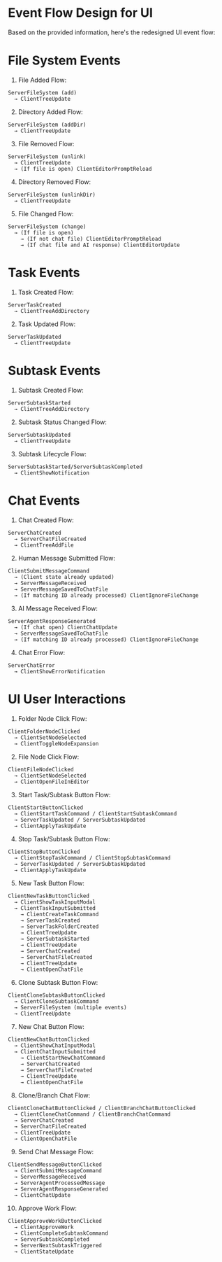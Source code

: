 # Event Flow Design for UI

Based on the provided information, here's the redesigned UI event flow:

# File System Events

1. File Added Flow:

```
ServerFileSystem (add)
  → ClientTreeUpdate
```

2. Directory Added Flow:

```
ServerFileSystem (addDir)
  → ClientTreeUpdate
```

3. File Removed Flow:

```
ServerFileSystem (unlink)
  → ClientTreeUpdate
  → (If file is open) ClientEditorPromptReload
```

4. Directory Removed Flow:

```
ServerFileSystem (unlinkDir)
  → ClientTreeUpdate
```

5. File Changed Flow:

```
ServerFileSystem (change)
  → (If file is open)
    → (If not chat file) ClientEditorPromptReload
    → (If chat file and AI response) ClientEditorUpdate
```

# Task Events

1. Task Created Flow:

```
ServerTaskCreated
  → ClientTreeAddDirectory
```

2. Task Updated Flow:

```
ServerTaskUpdated
  → ClientTreeUpdate
```

# Subtask Events

1. Subtask Created Flow:

```
ServerSubtaskStarted
  → ClientTreeAddDirectory
```

2. Subtask Status Changed Flow:

```
ServerSubtaskUpdated
  → ClientTreeUpdate
```

3. Subtask Lifecycle Flow:

```
ServerSubtaskStarted/ServerSubtaskCompleted
  → ClientShowNotification
```

# Chat Events

1. Chat Created Flow:

```
ServerChatCreated
  → ServerChatFileCreated
  → ClientTreeAddFile
```

2. Human Message Submitted Flow:

```
ClientSubmitMessageCommand
  → (Client state already updated)
  → ServerMessageReceived
  → ServerMessageSavedToChatFile
  → (If matching ID already processed) ClientIgnoreFileChange
```

3. AI Message Received Flow:

```
ServerAgentResponseGenerated
  → (If chat open) ClientChatUpdate
  → ServerMessageSavedToChatFile
  → (If matching ID already processed) ClientIgnoreFileChange
```

4. Chat Error Flow:

```
ServerChatError
  → ClientShowErrorNotification
```

# UI User Interactions

1. Folder Node Click Flow:

```
ClientFolderNodeClicked
  → ClientSetNodeSelected
  → ClientToggleNodeExpansion
```

2. File Node Click Flow:

```
ClientFileNodeClicked
  → ClientSetNodeSelected
  → ClientOpenFileInEditor
```

3. Start Task/Subtask Button Flow:

```
ClientStartButtonClicked
  → ClientStartTaskCommand / ClientStartSubtaskCommand
  → ServerTaskUpdated / ServerSubtaskUpdated
  → ClientApplyTaskUpdate
```

4. Stop Task/Subtask Button Flow:

```
ClientStopButtonClicked
  → ClientStopTaskCommand / ClientStopSubtaskCommand
  → ServerTaskUpdated / ServerSubtaskUpdated
  → ClientApplyTaskUpdate
```

5. New Task Button Flow:

```
ClientNewTaskButtonClicked
  → ClientShowTaskInputModal
  → ClientTaskInputSubmitted
    → ClientCreateTaskCommand
    → ServerTaskCreated
    → ServerTaskFolderCreated
    → ClientTreeUpdate
    → ServerSubtaskStarted
    → ClientTreeUpdate
    → ServerChatCreated
    → ServerChatFileCreated
    → ClientTreeUpdate
    → ClientOpenChatFile
```

6. Clone Subtask Button Flow:

```
ClientCloneSubtaskButtonClicked
  → ClientCloneSubtaskCommand
  → ServerFileSystem (multiple events)
  → ClientTreeUpdate
```

7. New Chat Button Flow:

```
ClientNewChatButtonClicked
  → ClientShowChatInputModal
  → ClientChatInputSubmitted
    → ClientStartNewChatCommand
    → ServerChatCreated
    → ServerChatFileCreated
    → ClientTreeUpdate
    → ClientOpenChatFile
```

8. Clone/Branch Chat Flow:

```
ClientCloneChatButtonClicked / ClientBranchChatButtonClicked
  → ClientCloneChatCommand / ClientBranchChatCommand
  → ServerChatCreated
  → ServerChatFileCreated
  → ClientTreeUpdate
  → ClientOpenChatFile
```

9. Send Chat Message Flow:

```
ClientSendMessageButtonClicked
  → ClientSubmitMessageCommand
  → ServerMessageReceived
  → ServerAgentProcessedMessage
  → ServerAgentResponseGenerated
  → ClientChatUpdate
```

10. Approve Work Flow:

```
ClientApproveWorkButtonClicked
  → ClientApproveWork
  → ClientCompleteSubtaskCommand
  → ServerSubtaskCompleted
  → ServerNextSubtaskTriggered
  → ClientStateUpdate
```
